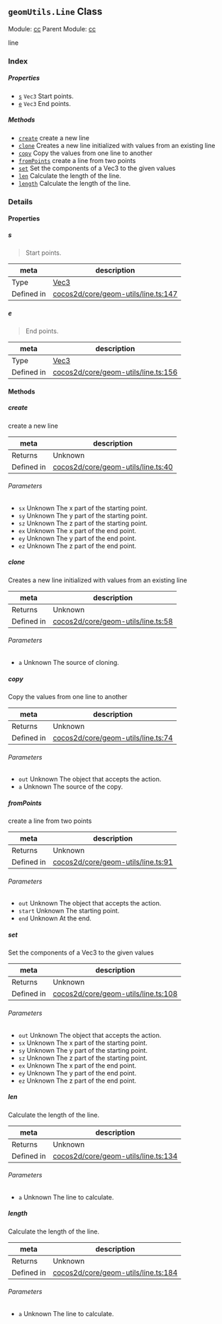## `geomUtils.Line` Class



Module: [cc](../modules/cc.md)
Parent Module: [cc](../modules/cc.md)


line



### Index

##### Properties

  - [`s`](#s) `Vec3` Start points.
  - [`e`](#e) `Vec3` End points.



##### Methods

  - [`create`](#create) create a new line
  - [`clone`](#clone) Creates a new line initialized with values from an existing line
  - [`copy`](#copy) Copy the values from one line to another
  - [`fromPoints`](#frompoints) create a line from two points
  - [`set`](#set) Set the components of a Vec3 to the given values
  - [`len`](#len) Calculate the length of the line.
  - [`length`](#length) Calculate the length of the line.



### Details


#### Properties


##### s

> Start points.

| meta | description |
|------|-------------|
| Type | <a href="../classes/Vec3.html" class="crosslink">Vec3</a> |
| Defined in | [cocos2d/core/geom-utils/line.ts:147](https://github.com/cocos-creator/engine/blob/33d0b730a5a6ed8ad09bd24f16c009cf509ff90b/cocos2d/core/geom-utils/line.ts#L147) |



##### e

> End points.

| meta | description |
|------|-------------|
| Type | <a href="../classes/Vec3.html" class="crosslink">Vec3</a> |
| Defined in | [cocos2d/core/geom-utils/line.ts:156](https://github.com/cocos-creator/engine/blob/33d0b730a5a6ed8ad09bd24f16c009cf509ff90b/cocos2d/core/geom-utils/line.ts#L156) |






<!-- Method Block -->
#### Methods


##### create

create a new line

| meta | description |
|------|-------------|
| Returns | Unknown 
| Defined in | [cocos2d/core/geom-utils/line.ts:40](https://github.com/cocos-creator/engine/blob/33d0b730a5a6ed8ad09bd24f16c009cf509ff90b/cocos2d/core/geom-utils/line.ts#L40) |

###### Parameters
- `sx` Unknown The x part of the starting point.
- `sy` Unknown The y part of the starting point.
- `sz` Unknown The z part of the starting point.
- `ex` Unknown The x part of the end point.
- `ey` Unknown The y part of the end point.
- `ez` Unknown The z part of the end point.


##### clone

Creates a new line initialized with values from an existing line

| meta | description |
|------|-------------|
| Returns | Unknown 
| Defined in | [cocos2d/core/geom-utils/line.ts:58](https://github.com/cocos-creator/engine/blob/33d0b730a5a6ed8ad09bd24f16c009cf509ff90b/cocos2d/core/geom-utils/line.ts#L58) |

###### Parameters
- `a` Unknown The source of cloning.


##### copy

Copy the values from one line to another

| meta | description |
|------|-------------|
| Returns | Unknown 
| Defined in | [cocos2d/core/geom-utils/line.ts:74](https://github.com/cocos-creator/engine/blob/33d0b730a5a6ed8ad09bd24f16c009cf509ff90b/cocos2d/core/geom-utils/line.ts#L74) |

###### Parameters
- `out` Unknown The object that accepts the action.
- `a` Unknown The source of the copy.


##### fromPoints

create a line from two points

| meta | description |
|------|-------------|
| Returns | Unknown 
| Defined in | [cocos2d/core/geom-utils/line.ts:91](https://github.com/cocos-creator/engine/blob/33d0b730a5a6ed8ad09bd24f16c009cf509ff90b/cocos2d/core/geom-utils/line.ts#L91) |

###### Parameters
- `out` Unknown The object that accepts the action.
- `start` Unknown The starting point.
- `end` Unknown At the end.


##### set

Set the components of a Vec3 to the given values

| meta | description |
|------|-------------|
| Returns | Unknown 
| Defined in | [cocos2d/core/geom-utils/line.ts:108](https://github.com/cocos-creator/engine/blob/33d0b730a5a6ed8ad09bd24f16c009cf509ff90b/cocos2d/core/geom-utils/line.ts#L108) |

###### Parameters
- `out` Unknown The object that accepts the action.
- `sx` Unknown The x part of the starting point.
- `sy` Unknown The y part of the starting point.
- `sz` Unknown The z part of the starting point.
- `ex` Unknown The x part of the end point.
- `ey` Unknown The y part of the end point.
- `ez` Unknown The z part of the end point.


##### len

Calculate the length of the line.

| meta | description |
|------|-------------|
| Returns | Unknown 
| Defined in | [cocos2d/core/geom-utils/line.ts:134](https://github.com/cocos-creator/engine/blob/33d0b730a5a6ed8ad09bd24f16c009cf509ff90b/cocos2d/core/geom-utils/line.ts#L134) |

###### Parameters
- `a` Unknown The line to calculate.


##### length

Calculate the length of the line.

| meta | description |
|------|-------------|
| Returns | Unknown 
| Defined in | [cocos2d/core/geom-utils/line.ts:184](https://github.com/cocos-creator/engine/blob/33d0b730a5a6ed8ad09bd24f16c009cf509ff90b/cocos2d/core/geom-utils/line.ts#L184) |

###### Parameters
- `a` Unknown The line to calculate.



